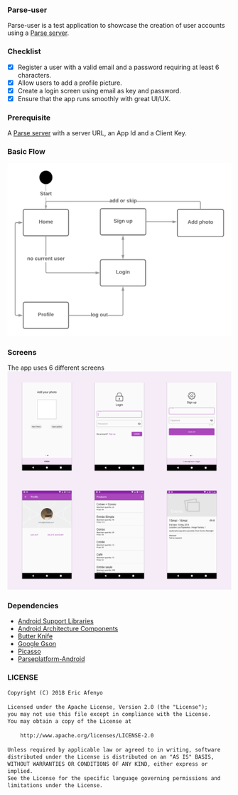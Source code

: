<!-- [![Build Status](https://travis-ci.org/ericafenyo/parse-user.svg?branch=master)](https://travis-ci.org/ericafenyo/parse-user) -->

### Parse-user
Parse-user is a test application to showcase the creation of user accounts using a [Parse server](https://parseplatform.org).

### Checklist
- [x] Register a user with a valid email and a password requiring at least 6 characters.
- [x] Allow users to add a profile picture.
- [x] Create a login screen using email as key and password.
- [x] Ensure that the app runs smoothly with great UI/UX.

### Prerequisite  
A [Parse server](https://parseplatform.org) with a server URL, an App Id and a Client Key.

### Basic Flow
![flow-diagram](https://github.com/ericafenyo/parse-user/raw/master/assets/basic_flow.png)

### Screens
The app uses 6 different screens
![mockup-screens](https://github.com/ericafenyo/parse-user/raw/master/assets/screens.png)

### Dependencies
* [Android Support Libraries](https://developer.android.com/topic/libraries/support-library/)
* [Android Architecture Components](https://developer.android.com/topic/libraries/architecture/)
* [Butter Knife](http://jakewharton.github.io/butterknife/)
* [Google Gson](https://github.com/google/gson/)
* [Picasso](http://square.github.io/picasso/)
* [Parseplatform-Android](https://docs.parseplatform.org/android/guide/)

### LICENSE
    Copyright (C) 2018 Eric Afenyo

    Licensed under the Apache License, Version 2.0 (the "License");
    you may not use this file except in compliance with the License.
    You may obtain a copy of the License at

        http://www.apache.org/licenses/LICENSE-2.0

    Unless required by applicable law or agreed to in writing, software
    distributed under the License is distributed on an "AS IS" BASIS,
    WITHOUT WARRANTIES OR CONDITIONS OF ANY KIND, either express or implied.
    See the License for the specific language governing permissions and
    limitations under the License.


